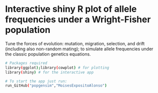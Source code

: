 # Interactive shiny R plot of allele frequencies under a Wright-Fisher population

Tune the forces of evolution: mutation, migration, selection, and drift (including also non-random mating); to simulate allele frequencies under the classic population genetics equations.

``` sh
# Packages required
library(ggplot);library(cowplot) # for plotting
library(shiny) # for the interactive app

# To start the app just run:
run_GitHub("popgensim","MoisesExpositoAlonso")

```